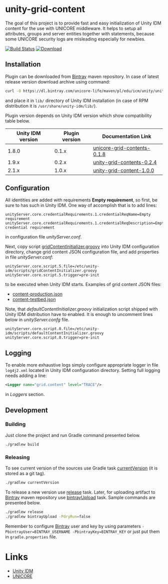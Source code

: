 # unity-grid-content

The goal of this project is to provide fast and easy initialization of Unity IDM content for the use with UNICORE
middleware. It helps to setup all attributes, groups and server entities together with statements, because some UNICORE
security logs are misleading especially for newbies.

[![Build Status](https://travis-ci.org/unicore-life/unity-grid-content.svg?branch=master)](https://travis-ci.org/unicore-life/unity-grid-content)
[![Download](https://api.bintray.com/packages/unicore-life/maven/unity-grid-content/images/download.svg)](https://bintray.com/unicore-life/maven/unity-grid-content/_latestVersion)

## Installation

Plugin can be downloaded from [Bintray](https://bintray.com/unicore-life/maven) maven repository. In case of latest 
release version download archive using command:

```bash
curl -O https://dl.bintray.com/unicore-life/maven/pl/edu/icm/unity/unity-grid-content/1.0.0/unity-grid-content-1.0.0.jar
```

and place it in `lib/` directory of Unity IDM installation 
(in case of RPM distribution it is `/usr/share/unity-idm/lib/`).

Plugin version depends on Unity IDM version which show compatibility table below.

| Unity IDM version | Plugin version | Documentation Link |
| --- | --- | --- |
| 1.8.0 | 0.1.x | [unicore-grid-contents-0.1.8](https://github.com/unicore-life/unity-grid-content/blob/unicore-grid-contents-0.1.8/README.md) |
| 1.9.x | 0.2.x | [unity-grid-contents-0.2.4](https://github.com/unicore-life/unity-grid-content/blob/unity-grid-contents-0.2.4/README.md) |
| 2.1.x | 1.0.x | [unity-grid-content-1.0.0](https://github.com/unicore-life/unity-grid-content/blob/unity-grid-content-1.0.0/README.md) |

## Configuration

All identities are added with requirements **Empty requirement**, so first, be sure to has such in Unity IDM.
One way of accomplish that is to add lines:

```properties
unityServer.core.credentialRequirements.1.credentialReqName=Empty requirement
unityServer.core.credentialRequirements.1.credentialReqDescription=Empty credential requirement
```

in configuration file *unityServer.conf*.

Next, copy script [gridContentInitializer.groovy](scripts/gridContentInitializer.groovy) into Unity IDM configuration 
directory, change grid content JSON configuration file, and add properties in file *unityServer.conf*:

```properties
unityServer.core.script.5.file=/etc/unity-idm/scripts/gridContentInitializer.groovy
unityServer.core.script.5.trigger=pre-init
```

to be executed when Unity IDM starts. Examples of grid content JSON files:

* [content-production.json](scripts/content-production.json)
* [content-testbed.json](scripts/content-testbed.json)

Note, that *defaultContentInitializer.groovy* initialization script shipped with Unity IDM distribution have to enabled.
It is enough to uncomment lines below in *unityServer.confg* file.

```properties
unityServer.core.script.0.file=/etc/unity-idm/scripts/defaultContentInitializer.groovy
unityServer.core.script.0.trigger=pre-init
```

## Logging

To enable more exhaustive logs simply configure appropriate logger in file `log4j2.xml` located in Unity IDM 
configuration directory. Setting full logging needs adding a line:

```xml
<Logger name="grid.content" level="TRACE"/>
```

in *Loggers* section.

## Development

### Building

Just clone the project and run Gradle command presented below.

```bash
./gradlew build
```

### Releasing

To see current version of the sources use Gradle task
[currentVersion](http://axion-release-plugin.readthedocs.io/en/latest/configuration/tasks.html#currentversion)
(it is stored as a git tag).

```bash
./gradlew currentVersion
```

To release a new version use 
[release](http://axion-release-plugin.readthedocs.io/en/latest/configuration/tasks.html#release) task.
Later, for uploading artifact to [Bintray](https://dl.bintray.com/unicore-life/maven) maven repository use 
[bintrayUpload](https://github.com/novoda/bintray-release) task. Sample commands are presented below.

```bash
./gradlew release
./gradlew bintrayUpload -PdryRun=false
```

Remember to configure [Bintray](https://bintray.com) user and key by using parameters
`-PbintrayUser=BINTRAY_USERNAME -PbintrayKey=BINTRAY_KEY` or just put them in `gradle.properties` file.

# Links

* [Unity IDM](http://unity-idm.eu)
* [UNICORE](http://unicore.eu)
